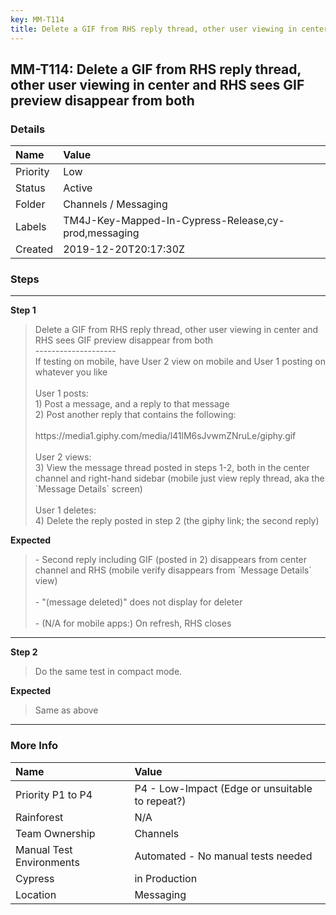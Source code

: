 ```yaml
---
key: MM-T114
title: Delete a GIF from RHS reply thread, other user viewing in center and RHS sees GIF preview disappear from both
---
```


## MM-T114: Delete a GIF from RHS reply thread, other user viewing in center and RHS sees GIF preview disappear from both

### Details

| Name     | Value                                                |
| :------- | :--------------------------------------------------- |
| Priority | Low                                                  |
| Status   | Active                                               |
| Folder   | Channels / Messaging                                 |
| Labels   | TM4J-Key-Mapped-In-Cypress-Release,cy-prod,messaging |
| Created  | 2019-12-20T20:17:30Z                                 |

### Steps

<hr/>

**Step 1**

> <article>Delete a GIF from RHS reply thread, other user viewing in center and RHS sees GIF preview disappear from both<br />--------------------<br />If testing on mobile, have User 2 view on mobile and User 1 posting on whatever you like<br /><br />User 1 posts:<br />1) Post a message, and a reply to that message<br />2) Post another reply that contains the following:<br /><br />https://media1.giphy.com/media/l41lM6sJvwmZNruLe/giphy.gif<br /><br />User 2 views:<br />3) View the message thread posted in steps 1-2, both in the center channel and right-hand sidebar (mobile just view reply thread, aka the `Message Details` screen)<br /><br />User 1 deletes:<br />4) Delete the reply posted in step 2 (the giphy link; the second reply)</article>

**Expected**

> <article>- Second reply including GIF (posted in 2) disappears from center channel and RHS (mobile verify disappears from `Message Details` view)<br /><br />- &quot;(message deleted)&quot; does not display for deleter<br /><br />- (N/A for mobile apps:) On refresh, RHS closes</article>

<hr/>

**Step 2**

> <article>Do the same test in compact mode.</article>

**Expected**

> <article>Same as above</article>

<hr/>

### More Info

| Name                     | Value                                           |
| :----------------------- | :---------------------------------------------- |
| Priority P1 to P4        | P4 - Low-Impact (Edge or unsuitable to repeat?) |
| Rainforest               | N/A                                             |
| Team Ownership           | Channels                                        |
| Manual Test Environments | Automated - No manual tests needed              |
| Cypress                  | in Production                                   |
| Location                 | Messaging                                       |
